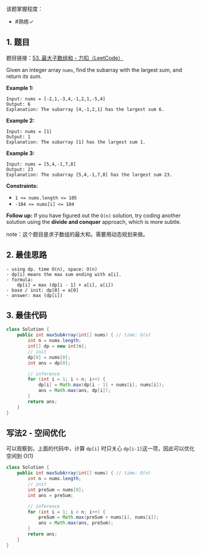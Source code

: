 
该题掌握程度：
- #熟练✓

## 1. 题目
题目链接：[53. 最大子数组和 - 力扣（LeetCode）](https://leetcode.cn/problems/maximum-subarray/?envType=problem-list-v2&envId=dynamic-programming)

Given an integer array `nums`, find the subarray with the largest sum, and return *its sum*.

 

**Example 1:**

```
Input: nums = [-2,1,-3,4,-1,2,1,-5,4]
Output: 6
Explanation: The subarray [4,-1,2,1] has the largest sum 6.
```

**Example 2:**

```
Input: nums = [1]
Output: 1
Explanation: The subarray [1] has the largest sum 1.
```

**Example 3:**

```
Input: nums = [5,4,-1,7,8]
Output: 23
Explanation: The subarray [5,4,-1,7,8] has the largest sum 23.
```

 

**Constraints:**

- `1 <= nums.length <= 105`
- `-104 <= nums[i] <= 104`

 

**Follow up:** If you have figured out the `O(n)` solution, try coding another solution using the **divide and conquer** approach, which is more subtle.



note：这个题目是求子数组的最大和。需要用动态规划来做。

## 2. 最佳思路

```
- using dp. time O(n), space: O(n)
- dp[i] means the max sum ending with a[i].
- formula:
	dp[i] = max (dp[i - 1] + a[i], a[i])
- base / init: dp[0] = a[0]
- answer: max (dp[i])
```




## 3. 最佳代码

```java
class Solution {
    public int maxSubArray(int[] nums) { // time: O(n)
        int n = nums.length;
        int[] dp = new int[n];
        // init
        dp[0] = nums[0];
        int ans = dp[0];

        // inference
        for (int i = 1; i < n; i++) {
            dp[i] = Math.max(dp[i - 1] + nums[i], nums[i]);
            ans = Math.max(ans, dp[i]);
        }
        return ans;
    }
}
```

## 写法2 - 空间优化
可以观察到，上面的代码中，计算 `dp[i]` 时只关心 `dp[i-1]`这一项，因此可以优化空间到 O(1)
```java
class Solution {
    public int maxSubArray(int[] nums) { // time: O(n)
        int n = nums.length;
        // init
        int preSum = nums[0];
        int ans = preSum;

        // inference
        for (int i = 1; i < n; i++) {
            preSum = Math.max(preSum + nums[i], nums[i]);
            ans = Math.max(ans, preSum);
        }
        return ans;
    }
}
```